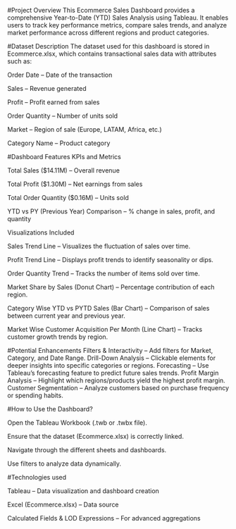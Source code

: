 #Project Overview
This Ecommerce Sales Dashboard provides a comprehensive Year-to-Date (YTD) Sales Analysis using Tableau. It enables users to track key performance metrics, 
compare sales trends, and analyze market performance across different regions and product categories.

#Dataset Description
The dataset used for this dashboard is stored in Ecommerce.xlsx, which contains transactional sales data with attributes such as:

Order Date – Date of the transaction

Sales – Revenue generated

Profit – Profit earned from sales

Order Quantity – Number of units sold

Market – Region of sale (Europe, LATAM, Africa, etc.)

Category Name – Product category

#Dashboard Features
KPIs and Metrics

Total Sales ($14.11M) – Overall revenue

Total Profit ($1.30M) – Net earnings from sales

Total Order Quantity ($0.16M) – Units sold

YTD vs PY (Previous Year) Comparison – % change in sales, profit, and quantity

Visualizations Included

Sales Trend Line – Visualizes the fluctuation of sales over time.

Profit Trend Line – Displays profit trends to identify seasonality or dips.

Order Quantity Trend – Tracks the number of items sold over time.

Market Share by Sales (Donut Chart) – Percentage contribution of each region.

Category Wise YTD vs PYTD Sales (Bar Chart) – Comparison of sales between current year and previous year.

Market Wise Customer Acquisition Per Month (Line Chart) – Tracks customer growth trends by region.

#Potential Enhancements
 Filters & Interactivity – Add filters for Market, Category, and Date Range.
 Drill-Down Analysis – Clickable elements for deeper insights into specific categories or regions.
 Forecasting – Use Tableau’s forecasting feature to predict future sales trends.
 Profit Margin Analysis – Highlight which regions/products yield the highest profit margin.
 Customer Segmentation – Analyze customers based on purchase frequency or spending habits.

 #How to Use the Dashboard?

 Open the Tableau Workbook (.twb or .twbx file).

Ensure that the dataset (Ecommerce.xlsx) is correctly linked.

Navigate through the different sheets and dashboards.

Use filters to analyze data dynamically.

#Technologies used

Tableau – Data visualization and dashboard creation

Excel (Ecommerce.xlsx) – Data source

Calculated Fields & LOD Expressions – For advanced aggregations
